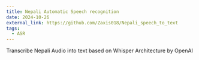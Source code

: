 ```yaml
---
title: Nepali Automatic Speech recognition
date: 2024-10-26
external_link: https://github.com/Zaxis018/Nepali_speech_to_text
tags:
  - ASR
---
```


Transcribe Nepali Audio into text based on Whisper Architecture by OpenAI

<!--more-->
